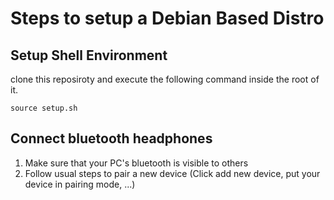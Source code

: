 # Steps to setup a Debian Based Distro

## Setup Shell Environment
clone this reposiroty and execute the following command inside the root of it.

```
source setup.sh
```

## Connect bluetooth headphones

1. Make sure that your PC's bluetooth is visible to others
2. Follow usual steps to pair a new device (Click add new device, put your device in pairing mode, ...)
